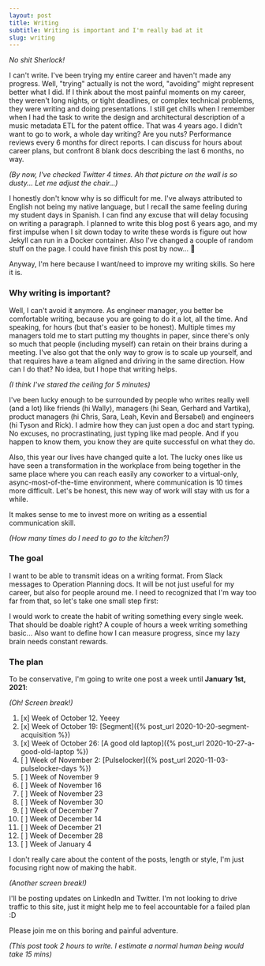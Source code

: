 ```yaml
---
layout: post
title: Writing
subtitle: Writing is important and I'm really bad at it
slug: writing
---
```




_No shit Sherlock!_

I can't write. I've been trying my entire career and haven't made any progress. Well, "trying"
actually is not the word, "avoiding" might represent better what I did. If I think about the most
painful moments on my career, they weren't long nights, or tight deadlines, or complex technical
problems, they were writing and doing presentations. I still get chills when I remember when I had
the task to write the design and architectural description of a music metadata ETL for the patent
office. That was 4 years ago. I didn't want to go to work, a whole day writing? Are you nuts?
Performance reviews every 6 months for direct reports. I can discuss for hours about career plans,
but confront 8 blank docs describing the last 6 months, no way.

_(By now, I've checked Twitter 4 times. Ah that picture on the wall is so dusty... Let me adjust the chair...)_

I honestly don't know why is so difficult for me. I've always attributed to English not being my
native language, but I recall the same feeling during my student days in Spanish. I can find any
excuse that will delay focusing on writing a paragraph. I planned to write this blog post 6 years
ago, and my first impulse when I sit down today to write these words is figure out how Jekyll can
run in a Docker container. Also I've changed a couple of random stuff on the page. I could have
finish this post by now... :facepalm:

Anyway, I'm here because I want/need to improve my writing skills. So here it is.


### Why writing is important?

Well, I can't avoid it anymore. As engineer manager, you better be comfortable writing, because
you are going to do it a lot, all the time. And speaking, for hours (but that's easier to be
honest). Multiple times my managers told me to start putting my thoughts in paper, since there's
only so much that people (including myself) can retain on their brains during a meeting. I've also
got that the only way to grow is to scale up yourself, and that requires have a team aligned and
driving in the same direction. How can I do that? No idea, but I hope that writing helps.

_(I think I've stared the ceiling for 5 minutes)_

I've been lucky enough to be surrounded by people who writes really well (and a lot) like friends (hi
Wally), managers (hi Sean, Gerhard and Vartika), product managers (hi Chris, Sara, Leah, Kevin and Bersabel) and
engineers (hi Tyson and Rick). I admire how they can just open a doc and start typing. No excuses,
no procrastinating, just typing like mad people. And if you happen to know them, you know they are
quite successful on what they do.

Also, this year our lives have changed quite a lot. The lucky ones like us have seen a
transformation in the workplace from being together in the same place where you can reach easily
any coworker to a virtual-only, async-most-of-the-time environment, where communication is 10 times
more difficult. Let's be honest, this new way of work will stay with us for a while.

It makes sense to me to invest more on writing as a essential communication skill.

_(How many times do I need to go to the kitchen?)_


### The goal

I want to be able to transmit ideas on a writing format. From Slack messages to Operation Planning
docs. It will be not just useful for my career, but also for people around me. I need to recognized
that I'm way too far from that, so let's take one small step first:

I would work to create the habit of writing something every single week. That should be doable right? A
couple of hours a week writing something basic... Also want to define how I can measure progress,
since my lazy brain needs constant rewards.


### The plan

To be conservative, I'm going to write one post a week until **January 1st, 2021**:

_(Oh! Screen break!)_

1. [x] Week of October 12. Yeeey
1. [x] Week of October 19: [Segment]({% post_url 2020-10-20-segment-acquisition %})
1. [x] Week of October 26: [A good old laptop]({% post_url 2020-10-27-a-good-old-laptop %})
1. [ ] Week of November 2: [Pulselocker]({% post_url 2020-11-03-pulselocker-days %})
1. [ ] Week of November 9
1. [ ] Week of November 16
1. [ ] Week of November 23
1. [ ] Week of November 30
1. [ ] Week of December 7
1. [ ] Week of December 14
1. [ ] Week of December 21
1. [ ] Week of December 28
1. [ ] Week of January 4

I don't really care about the content of the posts, length or style, I'm just focusing right now of
making the habit.

_(Another screen break!)_

I'll be posting updates on LinkedIn and Twitter. I'm not looking to drive traffic to this site,
just it might help me to feel accountable for a failed plan :D

Please join me on this boring and painful adventure.

_(This post took 2 hours to write. I estimate a normal human being would take 15 mins)_
